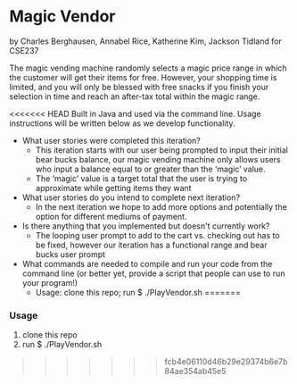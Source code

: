 # Magic Vendor
by Charles Berghausen, Annabel Rice, Katherine Kim, Jackson Tidland for CSE237

The magic vending machine randomly selects a magic price range in which the customer will get their items for free. However, your shopping time is limited, and you will only be blessed with free snacks if you finish your selection in time and reach an after-tax total within the magic range.

<<<<<<< HEAD
Built in Java and used via the command line. Usage instructions will be written below as we develop functionality.
* What user stories were completed this iteration?
    * This iteration starts with our user being prompted to input their initial bear bucks balance, our magic vending machine only allows users who input a balance equal to or greater than the ‘magic’ value. 
    * The ‘magic’ value is a target total that the user is trying to approximate while getting items they want 
* What user stories do you intend to complete next iteration?
    * In the next iteration we hope to add more options and potentially the option for different mediums of payment. 
* Is there anything that you implemented but doesn't currently work?
     * The looping user prompt to add to the cart vs. checking out has to be fixed, however our iteration has a functional range and bear bucks user prompt
* What commands are needed to compile and run your code from the command line (or better yet, provide a script that people can use to run your program!)
    * Usage: clone this repo; run $ ./PlayVendor.sh
=======
### Usage

1. clone this repo
2. run $ ./PlayVendor.sh
>>>>>>> fcb4e06110d46b29e29374b6e7b84ae354ab45e5
